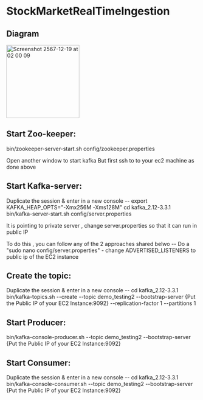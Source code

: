 # StockMarketRealTimeIngestion

## Diagram
<img width="192" alt="Screenshot 2567-12-19 at 02 00 09" src="https://github.com/user-attachments/assets/a3d97ef3-f3ec-4ea6-be5d-ff6caf2124b3" />


## Start Zoo-keeper:

bin/zookeeper-server-start.sh config/zookeeper.properties

Open another window to start kafka
But first ssh to to your ec2 machine as done above

## Start Kafka-server:

Duplicate the session & enter in a new console --
export KAFKA_HEAP_OPTS="-Xmx256M -Xms128M"
cd kafka_2.12-3.3.1
bin/kafka-server-start.sh config/server.properties

It is pointing to private server , change server.properties so that it can run in public IP

To do this , you can follow any of the 2 approaches shared belwo --
Do a "sudo nano config/server.properties" - change ADVERTISED_LISTENERS to public ip of the EC2 instance

## Create the topic:

Duplicate the session & enter in a new console --
cd kafka_2.12-3.3.1
bin/kafka-topics.sh --create --topic demo_testing2 --bootstrap-server {Put the Public IP of your EC2 Instance:9092} --replication-factor 1 --partitions 1

## Start Producer:

bin/kafka-console-producer.sh --topic demo_testing2 --bootstrap-server {Put the Public IP of your EC2 Instance:9092}

## Start Consumer:

Duplicate the session & enter in a new console --
cd kafka_2.12-3.3.1
bin/kafka-console-consumer.sh --topic demo_testing2 --bootstrap-server {Put the Public IP of your EC2 Instance:9092}
